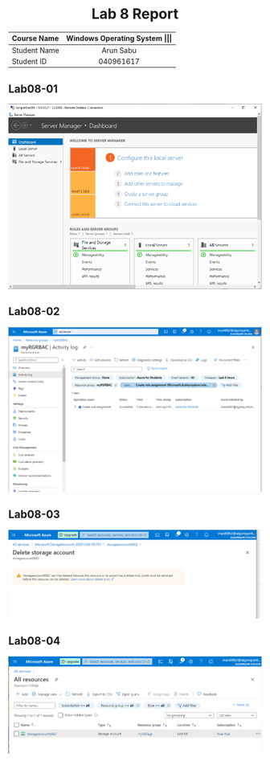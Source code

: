 <center> <h1> Lab 8 Report</h1> </center>

| **Course Name**  | **Windows Operating System \|\|\|**| 
|:-------------| :-----------------------------:|
|Student Name  | Arun Sabu                 |
|Student ID    | 040961617                 |

## Lab08-01

![alt text](lab08/image_1.PNG)


## Lab08-02

![alt text](lab08/image2.PNG)

## Lab08-03

![alt text](lab08/image3.PNG)

## Lab08-04

![alt text](lab08/image4.PNG)